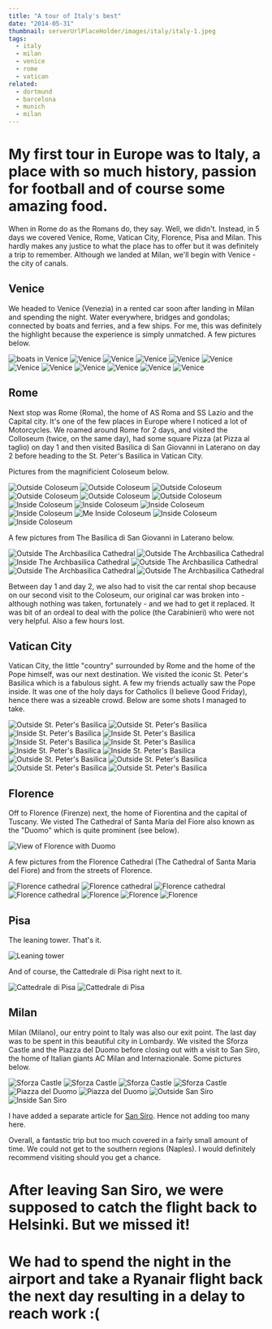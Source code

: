 ```yaml
---
title: "A tour of Italy's best"
date: "2014-05-31"
thumbnail: serverUrlPlaceHolder/images/italy/italy-1.jpeg
tags:
  - italy
  - milan
  - venice
  - rome
  - vatican
related:
  - dortmund
  - barcelona
  - munich
  - milan
---
```


# My first tour in Europe was to Italy, a place with so much history, passion for football and of course some amazing food.

When in Rome do as the Romans do, they say. Well, we didn't. Instead, in 5 days we covered Venice, Rome, Vatican City, Florence, Pisa and Milan. This hardly makes any justice to what the place has to offer but it was definitely a trip to remember. Although we landed at Milan, we'll begin with Venice - the city of canals.

## Venice

We headed to Venice (Venezia) in a rented car soon after landing in Milan and spending the night. Water everywhere, bridges and gondolas; connected by boats and ferries, and a few ships. For me, this was definitely the highlight because the experience is simply unmatched. A few pictures below.

![boats in Venice](serverUrlPlaceHolder/images/italy/italy-1.jpeg)
![Venice](serverUrlPlaceHolder/images/italy/venice-1.jpeg)
![Venice](serverUrlPlaceHolder/images/italy/venice-2.jpeg)
![Venice](serverUrlPlaceHolder/images/italy/venice-3.jpeg)
![Venice](serverUrlPlaceHolder/images/italy/venice-4.jpeg)
![Venice](serverUrlPlaceHolder/images/italy/venice-5.jpeg)
![Venice](serverUrlPlaceHolder/images/italy/venice-6.jpeg)
![Venice](serverUrlPlaceHolder/images/italy/venice-7.jpeg)
![Venice](serverUrlPlaceHolder/images/italy/venice-8.jpeg)
![Venice](serverUrlPlaceHolder/images/italy/venice-9.jpeg)
![Venice](serverUrlPlaceHolder/images/italy/venice-10.jpeg)
![Venice](serverUrlPlaceHolder/images/italy/venice-11.jpeg)

## Rome

Next stop was Rome (Roma), the home of AS Roma and SS Lazio and the Capital city. It's one of the few places in Europe where I noticed a lot of Motorcycles. We roamed around Rome for 2 days, and visited the Colloseum (twice, on the same day), had some square Pizza (at Pizza al taglio) on day 1 and then visited Basilica di San Giovanni in Laterano on day 2 before heading to the St. Peter's Basilica in Vatican City.

Pictures from the magnificient Coloseum below.

![Outside Coloseum](serverUrlPlaceHolder/images/italy/rome-1.jpeg)
![Outside Coloseum](serverUrlPlaceHolder/images/italy/rome-2.jpeg)
![Outside Coloseum](serverUrlPlaceHolder/images/italy/rome-3.jpeg)
![Outside Coloseum](serverUrlPlaceHolder/images/italy/rome-4.jpeg)
![Outside Coloseum](serverUrlPlaceHolder/images/italy/rome-5.jpeg)
![Outside Coloseum](serverUrlPlaceHolder/images/italy/rome-6.jpeg)
![Inside Coloseum](serverUrlPlaceHolder/images/italy/rome-7.jpeg)
![Inside Coloseum](serverUrlPlaceHolder/images/italy/rome-8.jpeg)
![Inside Coloseum](serverUrlPlaceHolder/images/italy/rome-9.jpeg)
![Inside Coloseum](serverUrlPlaceHolder/images/italy/rome-10.jpeg)
![Me Inside Coloseum](serverUrlPlaceHolder/images/italy/rome-11.jpeg)
![Inside Coloseum](serverUrlPlaceHolder/images/italy/rome-12.jpeg)
![Inside Coloseum](serverUrlPlaceHolder/images/italy/rome-13.jpeg)

A few pictures from The Basilica di San Giovanni in Laterano below.

![Outside The Archbasilica Cathedral](serverUrlPlaceHolder/images/italy/rome-14.jpeg)
![Outside The Archbasilica Cathedral](serverUrlPlaceHolder/images/italy/rome-15.jpeg)
![Inside The Archbasilica Cathedral](serverUrlPlaceHolder/images/italy/rome-16.jpeg)
![Outside The Archbasilica Cathedral](serverUrlPlaceHolder/images/italy/rome-17.jpeg)
![Outside The Archbasilica Cathedral](serverUrlPlaceHolder/images/italy/rome-18.jpeg)
![Outside The Archbasilica Cathedral](serverUrlPlaceHolder/images/italy/rome-19.jpeg)

Between day 1 and day 2, we also had to visit the car rental shop because on our second visit to the Coloseum, our original car was broken into - although nothing was taken, fortunately - and we had to get it replaced. It was bit of an ordeal to deal with the police (the Carabinieri) who were not very helpful. Also a few hours lost.

## Vatican City

Vatican City, the little "country" surrounded by Rome and the home of the Pope himself, was our next destination. We visited the iconic St. Peter's Basilica which is a fabulous sight. A few my friends actually saw the Pope inside. It was one of the holy days for Catholics (I believe Good Friday), hence there was a sizeable crowd. Below are some shots I managed to take.

![Outside St. Peter's Basilica](serverUrlPlaceHolder/images/italy/vatican-1.jpeg)
![Outside St. Peter's Basilica](serverUrlPlaceHolder/images/italy/vatican-2.jpeg)
![Inside St. Peter's Basilica](serverUrlPlaceHolder/images/italy/vatican-3.jpeg)
![Inside St. Peter's Basilica](serverUrlPlaceHolder/images/italy/vatican-4.jpeg)
![Inside St. Peter's Basilica](serverUrlPlaceHolder/images/italy/vatican-5.jpeg)
![Inside St. Peter's Basilica](serverUrlPlaceHolder/images/italy/vatican-6.jpeg)
![Inside St. Peter's Basilica](serverUrlPlaceHolder/images/italy/vatican-7.jpeg)
![Inside St. Peter's Basilica](serverUrlPlaceHolder/images/italy/vatican-8.jpeg)
![Outside St. Peter's Basilica](serverUrlPlaceHolder/images/italy/vatican-9.jpeg)
![Outside St. Peter's Basilica](serverUrlPlaceHolder/images/italy/vatican-10.jpeg)
![Outside St. Peter's Basilica](serverUrlPlaceHolder/images/italy/vatican-11.jpeg)
![Outside St. Peter's Basilica](serverUrlPlaceHolder/images/italy/vatican-12.jpeg)

## Florence

Off to Florence (Firenze) next, the home of Fiorentina and the capital of Tuscany. We visted The Cathedral of Santa Maria del Fiore also known as the "Duomo" which is quite prominent (see below).

![View of Florence with Duomo](serverUrlPlaceHolder/images/italy/florence-6.jpeg)

A few pictures from the Florence Cathedral (The Cathedral of Santa Maria del Fiore) and from the streets of Florence.

![Florence cathedral](serverUrlPlaceHolder/images/italy/florence-2.jpeg)
![Florence cathedral](serverUrlPlaceHolder/images/italy/florence-3.jpeg)
![Florence cathedral](serverUrlPlaceHolder/images/italy/florence-4.jpeg)
![Florence cathedral](serverUrlPlaceHolder/images/italy/florence-5.jpeg)
![Florence](serverUrlPlaceHolder/images/italy/florence-1.jpeg)
![Florence](serverUrlPlaceHolder/images/italy/florence-7.jpeg)
![Florence](serverUrlPlaceHolder/images/italy/florence-8.jpeg)

## Pisa

The leaning tower. That's it.

![Leaning tower](serverUrlPlaceHolder/images/italy/pisa-1.jpeg)

And of course, the Cattedrale di Pisa right next to it.

![Cattedrale di Pisa](serverUrlPlaceHolder/images/italy/pisa-2.jpeg)
![Cattedrale di Pisa](serverUrlPlaceHolder/images/italy/pisa-3.jpeg)

## Milan

Milan (Milano), our entry point to Italy was also our exit point. The last day was to be spent in this beautiful city in Lombardy. We visited the Sforza Castle and the Piazza del Duomo before closing out with a visit to San Siro, the home of Italian giants AC Milan and Internazionale. Some pictures below.

![Sforza Castle](serverUrlPlaceHolder/images/italy/milan-1.jpeg)
![Sforza Castle](serverUrlPlaceHolder/images/italy/milan-2.jpeg)
![Sforza Castle](serverUrlPlaceHolder/images/italy/milan-3.jpeg)
![Sforza Castle](serverUrlPlaceHolder/images/italy/milan-4.jpeg)
![Piazza del Duomo](serverUrlPlaceHolder/images/italy/milan-5.jpeg)
![Piazza del Duomo](serverUrlPlaceHolder/images/italy/milan-6.jpeg)
![Outside San Siro](serverUrlPlaceHolder/images/milan/milan-7.jpeg)
![Inside San Siro](serverUrlPlaceHolder/images/milan/milan-4.jpeg)

I have added a separate article for [San Siro](/travel/milan). Hence not adding too many here.

Overall, a fantastic trip but too much covered in a fairly small amount of time. We could not get to the southern regions (Naples). I would definitely recommend visiting should you get a chance.

# After leaving San Siro, we were supposed to catch the flight back to Helsinki. But we missed it!

# We had to spend the night in the airport and take a Ryanair flight back the next day resulting in a delay to reach work :(
